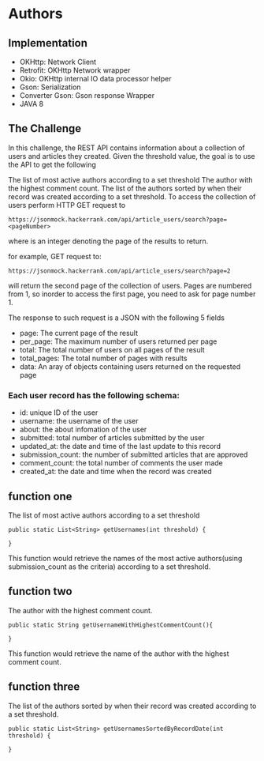 # Authors

## Implementation
* OKHttp: Network Client
* Retrofit: OKHttp Network wrapper
* Okio: OKHttp internal IO data processor helper
* Gson: Serialization
* Converter Gson: Gson response Wrapper
* JAVA 8

## The Challenge

In this challenge, the REST API contains information about a collection of users and articles they created. Given the threshold value, the goal is to use the API to get the following

The list of most active authors according to a set threshold
The author with the highest comment count.
The list of the authors sorted by when their record was created according to a set threshold.
To access the collection of users perform HTTP GET request to

    https://jsonmock.hackerrank.com/api/article_users/search?page=<pageNumber>
    
 where is an integer denoting the page of the results to return.

for example, GET request to:

    https://jsonmock.hackerrank.com/api/article_users/search?page=2
will return the second page of the collection of users. Pages are numbered from 1, so inorder to access the first page, you need to ask for page number 1.

The response to such request is a JSON with the following 5 fields

* page: The current page of the result
* per_page: The maximum number of users returned per page
* total: The total number of users on all pages of the result
* total_pages: The total number of pages with results
* data: An aray of objects containing users returned on the requested page

### Each user record has the following schema:

* id: unique ID of the user
* username: the username of the user
* about: the about infomation of the user
* submitted: total number of articles submitted by the user
* updated_at: the date and time of the last update to this record
* submission_count: the number of submitted articles that are approved
* comment_count: the total number of comments the user made
* created_at: the date and time when the record was created


## function one

The list of most active authors according to a set threshold

    public static List<String> getUsernames(int threshold) {

    }

This function would retrieve the names of the most active authors(using submission_count as the criteria) according to a set threshold.

## function two

The author with the highest comment count.

    public static String getUsernameWithHighestCommentCount(){

    }
This function would retrieve the name of the author with the highest comment count.

## function three

The list of the authors sorted by when their record was created according to a set threshold.

    public static List<String> getUsernamesSortedByRecordDate(int threshold) {

    }
